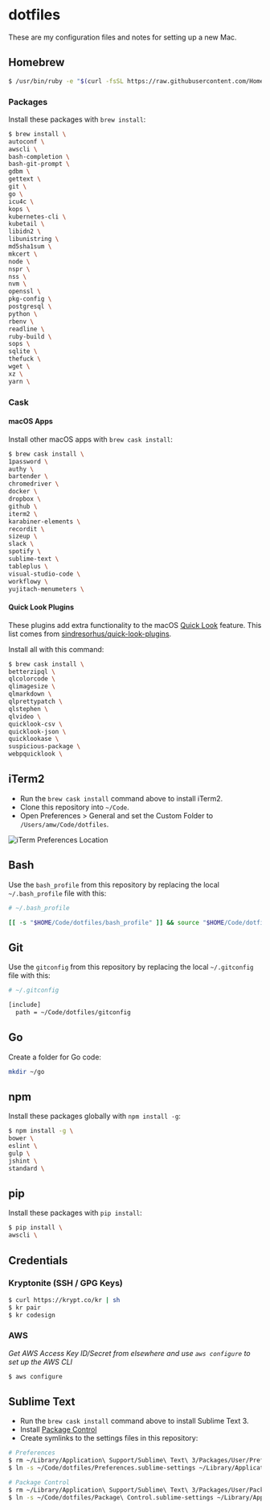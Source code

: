 # dotfiles

These are my configuration files and notes for setting up a new Mac.

## Homebrew

```bash
$ /usr/bin/ruby -e "$(curl -fsSL https://raw.githubusercontent.com/Homebrew/install/master/install)"
```

### Packages

Install these packages with `brew install`:

```bash
$ brew install \
autoconf \
awscli \
bash-completion \
bash-git-prompt \
gdbm \
gettext \
git \
go \
icu4c \
kops \
kubernetes-cli \
kubetail \
libidn2 \
libunistring \
md5sha1sum \
mkcert \
node \
nspr \
nss \
nvm \
openssl \
pkg-config \
postgresql \
python \
rbenv \
readline \
ruby-build \
sops \
sqlite \
thefuck \
wget \
xz \
yarn \
```

### Cask

#### macOS Apps

Install other macOS apps with `brew cask install`:

```bash
$ brew cask install \
1password \
authy \
bartender \
chromedriver \
docker \
dropbox \
github \
iterm2 \
karabiner-elements \
recordit \
sizeup \
slack \
spotify \
sublime-text \
tableplus \
visual-studio-code \
workflowy \
yujitach-menumeters \
```

#### Quick Look Plugins

These plugins add extra functionality to the macOS [Quick Look](https://support.apple.com/kb/PH25575?locale=en_US) feature. This list comes from [sindresorhus/quick-look-plugins](https://github.com/sindresorhus/quick-look-plugins).

Install all with this command:

```bash
$ brew cask install \
betterzipql \
qlcolorcode \
qlimagesize \
qlmarkdown \
qlprettypatch \
qlstephen \
qlvideo \
quicklook-csv \
quicklook-json \
quicklookase \
suspicious-package \
webpquicklook \
```

## iTerm2

- Run the `brew cask install` command above to install iTerm2.
- Clone this repository into `~/Code`.
- Open Preferences > General and set the Custom Folder to `/Users/amw/Code/dotfiles`.

![iTerm Preferences Location](https://user-images.githubusercontent.com/3157928/27269576-12ec5ca4-5486-11e7-839f-a6ef5ac4a978.png)

## Bash

Use the `bash_profile` from this repository by replacing the local `~/.bash_profile` file with this:

```bash
# ~/.bash_profile

[[ -s "$HOME/Code/dotfiles/bash_profile" ]] && source "$HOME/Code/dotfiles/bash_profile"
```

## Git

Use the `gitconfig` from this repository by replacing the local `~/.gitconfig` file with this:

```bash
# ~/.gitconfig

[include]
  path = ~/Code/dotfiles/gitconfig
```

## Go

Create a folder for Go code:

```bash
mkdir ~/go
```

## npm

Install these packages globally with `npm install -g`:

```bash
$ npm install -g \
bower \
eslint \
gulp \
jshint \
standard \
```

## pip

Install these packages with `pip install`:

```bash
$ pip install \
awscli \
```

## Credentials

### Kryptonite (SSH / GPG Keys)

```bash
$ curl https://krypt.co/kr | sh
$ kr pair
$ kr codesign
```

### AWS

_Get AWS Access Key ID/Secret from elsewhere and use `aws configure` to set up the AWS CLI_

```bash
$ aws configure
```

## Sublime Text

- Run the `brew cask install` command above to install Sublime Text 3.
- Install [Package Control](https://packagecontrol.io/installation)
- Create symlinks to the settings files in this repository:

```bash
# Preferences
$ rm ~/Library/Application\ Support/Sublime\ Text\ 3/Packages/User/Preferences.sublime-settings
$ ln -s ~/Code/dotfiles/Preferences.sublime-settings ~/Library/Application\ Support/Sublime\ Text\ 3/Packages/User/Preferences.sublime-settings

# Package Control
$ rm ~/Library/Application\ Support/Sublime\ Text\ 3/Packages/User/Package\ Control.sublime-settings
$ ln -s ~/Code/dotfiles/Package\ Control.sublime-settings ~/Library/Application\ Support/Sublime\ Text\ 3/Packages/User/Package\ Control.sublime-settings
```

